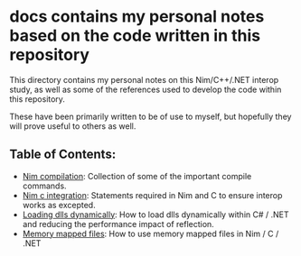 # docs contains my personal notes based on the code written in this repository

This directory contains my personal notes on this Nim/C++/.NET interop study, as well
as some of the references used to develop the code within this repository.

These have been primarily written to be of use to myself, but hopefully they will prove
useful to others as well.

## Table of Contents:

* [Nim compilation](nim_compilation_notes.md): Collection of some of the important 
    compile commands.
* [Nim c integration](nim_c_integration_notes.md): Statements required in Nim and C
    to ensure interop works as excepted.
* [Loading dlls dynamically](loading_dlls_dynamically_notes.md): How to load dlls 
    dynamically within C\# / .NET and reducing the performance impact of reflection.
* [Memory mapped files](memory_mapped_file_notes.md): How to use memory mapped files
    in Nim / C / .NET
